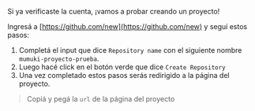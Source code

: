 Si ya verificaste la cuenta, ¡vamos a probar creando un proyecto!

Ingresá a [https://github.com/new](https://github.com/new) y seguí estos pasos:

1. Completá el input que dice `Repository name` con el siguiente nombre `mumuki-proyecto-prueba`.
2. Luego hacé click en el botón verde que dice `Create Repository`
3. Una vez completado estos pasos serás redirigido a la página del proyecto.

> Copiá y pegá la `url` de la página del proyecto
